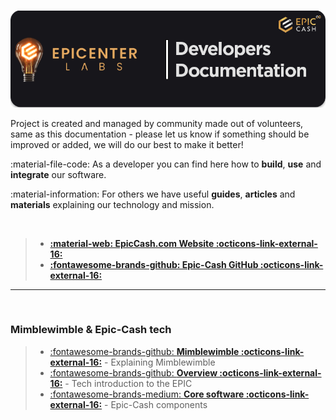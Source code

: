 #
![img](assets/documentation-header.png)

Project is created and managed by community made out of volunteers, same as this documentation - 
please let us know if something should be improved or added, we will do our best to make it better!

:material-file-code: As a developer you can find here how to **build**, **use** and **integrate** our software.

:material-information: For others we have useful **guides**, **articles** and **materials** explaining our technology and mission.


<br />

> - [**:material-web: EpicCash.com Website :octicons-link-external-16:**](https://epiccash.com) 
> - [**:fontawesome-brands-github: Epic-Cash GitHub :octicons-link-external-16:**](https://github.com/EpicCash) 

<hr />
<br />

### Mimblewimble & Epic-Cash tech
> - [:fontawesome-brands-github: **Mimblewimble :octicons-link-external-16:**](https://github.com/EpicCash/epic/blob/master/doc/epic4bitcoiners.md) - Explaining Mimblewimble
> - [:fontawesome-brands-github: **Overview :octicons-link-external-16:**](https://github.com/EpicCash/epic/blob/master/doc/intro.md) - Tech introduction to the EPIC
> - [:fontawesome-brands-medium: **Core software :octicons-link-external-16:**](https://blacktyg3r.medium.com/epic-cash-core-software-components-22639641448e) - Epic-Cash components

